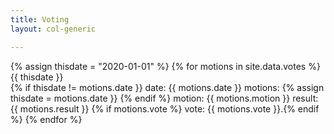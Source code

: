 ```yaml
---
title: Voting
layout: col-generic

---
```




<!-- List motions as paragraphs -->
<!-- {% assign thisdate = "now" | "%Y-%m-%d" %} -->
{% assign thisdate = "2020-01-01" %}
{% for motions in site.data.votes %}
{{ thisdate }}<br>
  {% if thisdate != motions.date }}
    date: {{ motions.date }}
    motions:
    {% assign thisdate = motions.date }}
  {% endif %}
     motion: {{ motions.motion }}
     result: {{ motions.result }}
     {% if motions.vote %} vote: {{ motions.vote }}.{% endif %}
{% endfor %}
